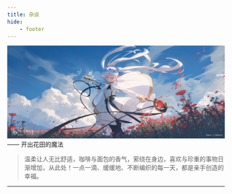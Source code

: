 ```yaml
---
title: 杂谈
hide:
    - footer
---
```


![芙莉莲](../assets/芙莉莲.jpg)
—— 开出花田的魔法
>温柔让人无比舒适，咖啡与面包的香气，萦绕在身边，喜欢与珍重的事物日渐增加，从此处！一点一滴、缓缓地、不断编织的每一天，都是亲手创造的幸福。

---